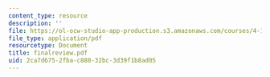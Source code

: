 ```yaml
---
content_type: resource
description: ''
file: https://ol-ocw-studio-app-production.s3.amazonaws.com/courses/4-131-architectural-design-level-ii-material-essence-the-glass-house-fall-2003/2ca7d6752fbac88032bc3d39f1b8ad05_finalreview.pdf
file_type: application/pdf
resourcetype: Document
title: finalreview.pdf
uid: 2ca7d675-2fba-c880-32bc-3d39f1b8ad05
---
```

